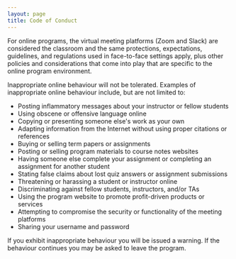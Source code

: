 ```yaml
---
layout: page
title: Code of Conduct
---
```


For online programs, the virtual meeting platforms (Zoom and Slack) are considered the classroom and the same protections, expectations, guidelines, and regulations used in face-to-face settings apply, plus other policies and considerations that come into play that are specific to the online program environment.

Inappropriate online behaviour will not be tolerated. Examples of inappropriate online behaviour include, but are not limited to:

- Posting inflammatory messages about your instructor or fellow students
- Using obscene or offensive language online
- Copying or presenting someone else's work as your own
- Adapting information from the Internet without using proper citations or references
- Buying or selling term papers or assignments
- Posting or selling program materials to course notes websites
- Having someone else complete your assignment or completing an assignment for another student
- Stating false claims about lost quiz answers or assignment submissions
- Threatening or harassing a student or instructor online
- Discriminating against fellow students, instructors, and/or TAs
- Using the program website to promote profit-driven products or services
- Attempting to compromise the security or functionality of the meeting platforms
- Sharing your username and password

If you exhibit inappropriate behaviour you will be issued a warning. If the behaviour continues you may be asked to leave the program.
